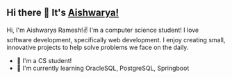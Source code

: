 ## Hi there 👋 It's [Aishwarya!](http://github.com/ashram15)

Hi, I'm Aishwarya Ramesh!✌️ I'm a computer science student! I love software development, specifically web development. I enjoy creating small, innovative projects to help solve problems we face on the daily. 

- 🏫 I'm a CS student!
- 📖 I'm currently learning OracleSQL, PostgreSQL, Springboot

